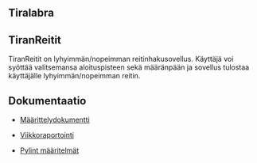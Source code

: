 ## Tiralabra

## TiranReitit

TiranReitit on lyhyimmän/nopeimman reitinhakusovellus. Käyttäjä voi syöttää valitsemansa aloituspisteen sekä määränpään ja sovellus tulostaa käyttäjälle lyhyimmän/nopeimman reitin.

## Dokumentaatio

- [Määrittelydokumentti](https://github.com/Noraelisa/tiralabra/blob/master/dokumentit/määrittelydokumentti)

- [Viikkoraportointi](https://github.com/Noraelisa/tiralabra/tree/master/dokumentit/viikkoraportointi)

- [Pylint määritelmät](https://github.com/Noraelisa/tiralabra/blob/master/tiranreitit/.pylintrc)
